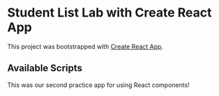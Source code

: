 # Student List Lab with Create React App

This project was bootstrapped with [Create React App](https://github.com/facebook/create-react-app).

## Available Scripts

This was our second practice app for using React components!